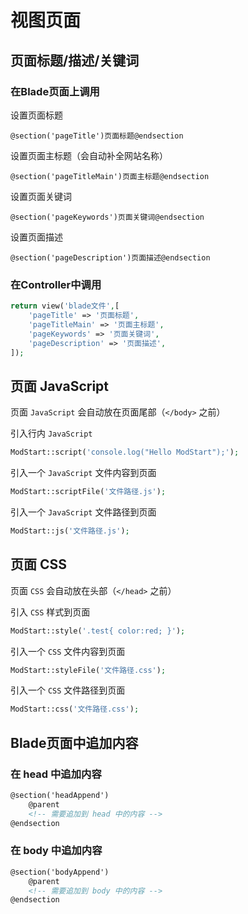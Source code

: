 # 视图页面



## 页面标题/描述/关键词

### 在Blade页面上调用

设置页面标题

```blade
@section('pageTitle')页面标题@endsection
```

设置页面主标题（会自动补全网站名称）

```blade
@section('pageTitleMain')页面主标题@endsection
```

设置页面关键词

```blade
@section('pageKeywords')页面关键词@endsection
```

设置页面描述

```blade
@section('pageDescription')页面描述@endsection
```

### 在Controller中调用

```php
return view('blade文件',[
  	'pageTitle' => '页面标题',
  	'pageTitleMain' => '页面主标题',
  	'pageKeywords' => '页面关键词',
  	'pageDescription' => '页面描述',
]);
```





## 页面 JavaScript

页面 `JavaScript` 会自动放在页面尾部（`</body>` 之前）

引入行内 `JavaScript`

```php
ModStart::script('console.log("Hello ModStart");');
```

引入一个 `JavaScript` 文件内容到页面

```php
ModStart::scriptFile('文件路径.js');
```

引入一个 `JavaScript` 文件路径到页面

```php
ModStart::js('文件路径.js');
```



## 页面 CSS

页面 `CSS` 会自动放在头部（`</head>` 之前）

引入 `CSS` 样式到页面

```php
ModStart::style('.test{ color:red; }');
```

引入一个 `CSS` 文件内容到页面

```php
ModStart::styleFile('文件路径.css');
```

引入一个 `CSS` 文件路径到页面

```php
ModStart::css('文件路径.css');
```



## Blade页面中追加内容



### 在 head 中追加内容

```html
@section('headAppend')
    @parent
    <!-- 需要追加到 head 中的内容 -->
@endsection
```



### 在 body 中追加内容

```html
@section('bodyAppend')
    @parent
    <!-- 需要追加到 body 中的内容 -->
@endsection
```


